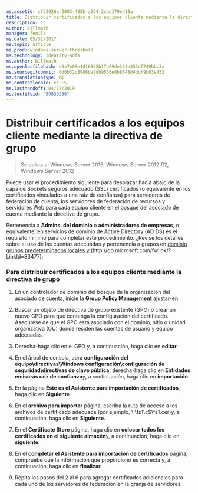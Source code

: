 ```yaml
---
ms.assetid: cf32926a-2083-408b-a264-2cad179ed18a
title: Distribuir certificados a los equipos cliente mediante la directiva de grupo
description: ''
author: billmath
manager: femila
ms.date: 05/31/2017
ms.topic: article
ms.prod: windows-server-threshold
ms.technology: identity-adfs
ms.author: billmath
ms.openlocfilehash: d3a7e05e4d16565b17b69de254e353df749bbc3a
ms.sourcegitcommit: 0d0b32c8986ba7db9536e0b8648d4ddf9b03e452
ms.translationtype: MT
ms.contentlocale: es-ES
ms.lasthandoff: 04/17/2019
ms.locfileid: "59839236"
---
```

# <a name="distribute-certificates-to-client-computers-by-using-group-policy"></a>Distribuir certificados a los equipos cliente mediante la directiva de grupo

>Se aplica a: Windows Server 2016, Windows Server 2012 R2, Windows Server 2012


Puede usar el procedimiento siguiente para desplazar hacia abajo de la capa de Sockets seguros adecuado \(SSL\) certificados \(o equivalente en los certificados vinculados a una raíz de confianza\) para servidores de federación de cuenta, los servidores de federación de recursos y servidores Web para cada equipo cliente en el bosque del asociado de cuenta mediante la directiva de grupo.  
  
Pertenencia a **Admins. del dominio** o **administradores de empresas**, o equivalente, en servicios de dominio de Active Directory \(AD DS\) es el requisito mínimo para completar este procedimiento.  ¿Revise los detalles sobre el uso de las cuentas adecuadas y pertenencia a grupos en [dominio grupos predeterminados locales y](https://go.microsoft.com/fwlink/?LinkId=83477) \(http:\/\/go.microsoft.com\/fwlink\/? LinkId\=83477\).   
  
### <a name="to-distribute-certificates-to-client-computers-by-using-group-policy"></a>Para distribuir certificados a los equipos cliente mediante la directiva de grupo  
  
1.  En un controlador de dominio del bosque de la organización del asociado de cuenta, inicie la **Group Policy Management** ajustar\-en.  
  
2.  Buscar un objeto de directiva de grupo existente \(GPO\) o crear un nuevo GPO para que contenga la configuración del certificado. Asegúrese de que el GPO está asociado con el dominio, sitio o unidad organizativa \(OU\) donde residen las cuentas de usuario y equipo adecuadas.  
  
3.  Derecha\-haga clic en el GPO y, a continuación, haga clic en **editar**.  
  
4.  En el árbol de consola, abra **configuración del equipo\\directivas\\Windows configuración\\configuración de seguridad\\directivas de clave pública**, derecha\-haga clic en **Entidades emisoras raíz de confianza**y, a continuación, haga clic en **importación**.  
  
5.  En la página **Éste es el Asistente para importación de certificados**, haga clic en **Siguiente**.  
  
6.  En el **archivo para importar** página, escriba la ruta de acceso a los archivos de certificado adecuada \(por ejemplo, \\ \\fs1\\c$\\fs1.cer\)y, a continuación, haga clic en **Siguiente**.  
  
7.  En el **Certificate Store** página, haga clic en **colocar todos los certificados en el siguiente almacén**y, a continuación, haga clic en **siguiente**.  
  
8.  En el **completar el Asistente para importación de certificados** página, compruebe que la información que proporcionó es correcta y, a continuación, haga clic en **finalizar**.  
  
9. Repita los pasos del 2 al 6 para agregar certificados adicionales para cada uno de los servidores de federación en la granja de servidores.  
